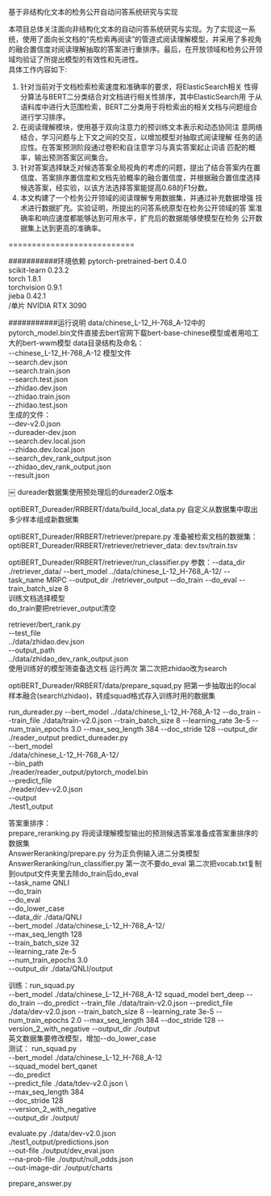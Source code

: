基于非结构化文本的检务公开自动问答系统研究与实现

本项目总体关注面向非结构化文本的自动问答系统研究与实现。为了实现这一系统，使用了面向长文档的“先检索再阅读”的管道式阅读理解模型，并采用了多视角的融合置信度对阅读理解抽取的答案进行重排序。最后，在开放领域和检务公开领域均验证了所提出模型的有效性和先进性。  
具体工作内容如下:  
1. 针对当前对于文档检索检索速度和准确率的要求，将ElasticSearch相关 性得分算法与BERT二分类结合对文档进行相关性排序，其中ElasticSearch用 于从语料库中进行大范围检索，BERT二分类用于将检索出的相关文档与问题组合进行学习排序。  
2. 在阅读理解模块，使用基于双向注意力的预训练文本表示和动态协同注 意网络结合，学习问题与上下文之间的交互，以增加模型对抽取式阅读理解 任务的适应性。在答案预测阶段通过卷积和自注意学习与真实答案起止词语 匹配的概率，输出预测答案区间集合。  
3. 针对答案选择缺乏对候选答案全局视角的考虑的问题，提出了结合答案内在置信度、答案排序置信度和文档先验概率的融合置信度，并根据融合置信度选择候选答案，经实验，以该方法选择答案能提高0.68的F1分数。  
4. 本文构建了一个检务公开领域的阅读理解专用数据集，并通过补充数据增强 技术进行数据扩充。实验证明，所提出的问答系统原型在检务公开领域的答 案准确率和响应速度都能够达到可用水平，扩充后的数据能够使模型在检务 公开数据集上达到更高的准确率。

===========================

###########环境依赖
pytorch-pretrained-bert 0.4.0  
scikit-learn 0.23.2  
torch 1.8.1  
torchvision 0.9.1  
jieba 0.42.1  
/单片 NVIDIA RTX 3090

###########运行说明
data/chinese\_L-12\_H-768\_A-12中的pytorch\_model.bin文件直接去bert官网下载bert-base-chinese模型或者用哈工大的bert-wwm模型
data目录结构及命名：  
--chinese\_L-12\_H-768\_A-12 模型文件  
--search.dev.json  
--search.train.json  
--search.test.json  
--zhidao.dev.json  
--zhidao.train.json  
--zhidao.test.json  
生成的文件：  
--dev-v2.0.json  
--dureader-dev.json  
--search.dev.local.json  
--zhidao.dev.local.json  
--search\_dev\_rank\_output.json  
--zhidao\_dev\_rank\_output.json  
--result.json  

￼
dureader数据集使用预处理后的dureader2.0版本  

optiBERT\_Dureader/RRBERT/data/build\_local\_data.py 自定义从数据集中取出多少样本组成新数据集  

optiBERT\_Dureader/RRBERT/retriever/prepare.py 准备被检索文档的数据集：optiBERT\_Dureader/RRBERT/retriever/retriever\_data: dev.tsv/train.tsv  

optiBERT\_Dureader/RRBERT/retriever/run\_classifier.py 
参数：--data\_dir ./retriever\_data/ --bert\_model ../data/chinese\_L-12\_H-768\_A-12/ --task\_name MRPC --output\_dir ./retriever\_output --do\_train --do\_eval --train\_batch\_size 8  
训练文档选择模型  
do\_train要把retriever\_output清空  

retriever/bert\_rank.py   
--test\_file  
../data/zhidao.dev.json  
--output\_path  
../data/zhidao\_dev\_rank\_output.json  
使用训练好的模型筛查备选文档 运行两次 第二次把zhidao改为search  

optiBERT\_Dureader/RRBERT/data/prepare\_squad,py 把第一步抽取出的local样本融合(search\zhidao)，转成squad格式存入训练时用的数据集  



run\_dureader.py --bert\_model ../data/chinese\_L-12\_H-768\_A-12 --do\_train --train\_file ./data/train-v2.0.json --train\_batch\_size 8 --learning\_rate 3e-5 --num\_train\_epochs 3.0 --max\_seq\_length 384 --doc\_stride 128 --output\_dir ./reader\_output
predict\_dureader.py  
--bert\_model  
./data/chinese\_L-12\_H-768\_A-12/  
--bin\_path  
./reader/reader\_output/pytorch\_model.bin  
--predict\_file  
./reader/dev-v2.0.json  
--output  
./test1\_output  

答案重排序：  
prepare\_reranking.py 将阅读理解模型输出的预测候选答案准备成答案重排序的数据集  
AnswerReranking/prepare.py 分为正负例输入进二分类模型  
AnswerReranking/run\_classifier.py 第一次不要do\_eval 第二次把vocab.txt复制到output文件夹里去除do\_train后do\_eval  
--task\_name QNLI  
--do\_train  
--do\_eval  
--do\_lower\_case  
--data\_dir ./data/QNLI  
--bert\_model ./data/chinese\_L-12\_H-768\_A-12/  
--max\_seq\_length 128  
--train\_batch\_size 32  
--learning\_rate 2e-5  
--num\_train\_epochs 3.0  
--output\_dir ./data/QNLI/output   

训练：run\_squad.py   
--bert\_model ./data/chinese\_L-12\_H-768\_A-12  squad\_model bert\_deep --do\_train  --do\_predict --train\_file ./data/train-v2.0.json --predict\_file ./data/dev-v2.0.json --train\_batch\_size 8 --learning\_rate 3e-5 --num\_train\_epochs 2.0  --max\_seq\_length 384 --doc\_stride 128 --version\_2\_with\_negative --output\_dir ./output  
英文数据集要修改模型，增加--do\_lower\_case  
测试： run\_squad.py  
  --bert\_model ./data/chinese\_L-12\_H-768\_A-12  
  --squad\_model bert\_qanet  
  --do\_predict   
  --predict\_file ./data/tdev-v2.0.json \  
  --max\_seq\_length 384   
  --doc\_stride 128   
  --version\_2\_with\_negative   
  --output\_dir ./output/  

evaluate.py ./data/dev-v2.0.json   
    ./test1\_output/predictions.json   
    --out-file ./output/dev\_eval.json  
    --na-prob-file ./output/null\_odds.json  
    --out-image-dir ./output/charts 


prepare\_answer.py



